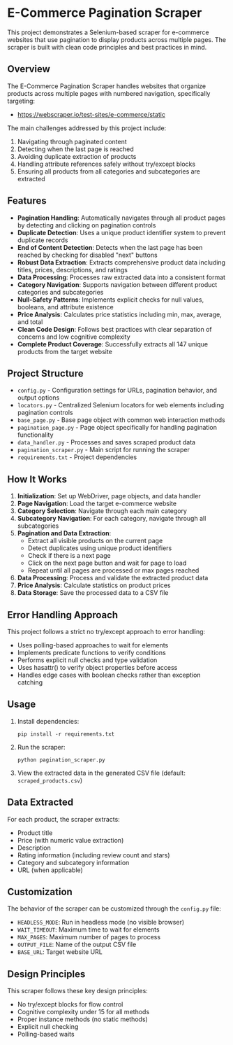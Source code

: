 # E-Commerce Pagination Scraper

This project demonstrates a Selenium-based scraper for e-commerce websites that use pagination to display products across multiple pages. The scraper is built with clean code principles and best practices in mind.

## Overview

The E-Commerce Pagination Scraper handles websites that organize products across multiple pages with numbered navigation, specifically targeting:
- https://webscraper.io/test-sites/e-commerce/static

The main challenges addressed by this project include:
1. Navigating through paginated content
2. Detecting when the last page is reached
3. Avoiding duplicate extraction of products
4. Handling attribute references safely without try/except blocks
5. Ensuring all products from all categories and subcategories are extracted

## Features

- **Pagination Handling**: Automatically navigates through all product pages by detecting and clicking on pagination controls
- **Duplicate Detection**: Uses a unique product identifier system to prevent duplicate records
- **End of Content Detection**: Detects when the last page has been reached by checking for disabled "next" buttons
- **Robust Data Extraction**: Extracts comprehensive product data including titles, prices, descriptions, and ratings
- **Data Processing**: Processes raw extracted data into a consistent format
- **Category Navigation**: Supports navigation between different product categories and subcategories
- **Null-Safety Patterns**: Implements explicit checks for null values, booleans, and attribute existence
- **Price Analysis**: Calculates price statistics including min, max, average, and total
- **Clean Code Design**: Follows best practices with clear separation of concerns and low cognitive complexity
- **Complete Product Coverage**: Successfully extracts all 147 unique products from the target website

## Project Structure

- `config.py` - Configuration settings for URLs, pagination behavior, and output options
- `locators.py` - Centralized Selenium locators for web elements including pagination controls
- `base_page.py` - Base page object with common web interaction methods
- `pagination_page.py` - Page object specifically for handling pagination functionality
- `data_handler.py` - Processes and saves scraped product data
- `pagination_scraper.py` - Main script for running the scraper
- `requirements.txt` - Project dependencies

## How It Works

1. **Initialization**: Set up WebDriver, page objects, and data handler
2. **Page Navigation**: Load the target e-commerce website
3. **Category Selection**: Navigate through each main category
4. **Subcategory Navigation**: For each category, navigate through all subcategories
5. **Pagination and Data Extraction**:
   - Extract all visible products on the current page
   - Detect duplicates using unique product identifiers
   - Check if there is a next page
   - Click on the next page button and wait for page to load
   - Repeat until all pages are processed or max pages reached
6. **Data Processing**: Process and validate the extracted product data
7. **Price Analysis**: Calculate statistics on product prices
8. **Data Storage**: Save the processed data to a CSV file

## Error Handling Approach

This project follows a strict no try/except approach to error handling:
- Uses polling-based approaches to wait for elements
- Implements predicate functions to verify conditions
- Performs explicit null checks and type validation
- Uses hasattr() to verify object properties before access
- Handles edge cases with boolean checks rather than exception catching

## Usage

1. Install dependencies:
   ```
   pip install -r requirements.txt
   ```

2. Run the scraper:
   ```
   python pagination_scraper.py
   ```

3. View the extracted data in the generated CSV file (default: `scraped_products.csv`)

## Data Extracted

For each product, the scraper extracts:
- Product title
- Price (with numeric value extraction)
- Description
- Rating information (including review count and stars)
- Category and subcategory information
- URL (when applicable)

## Customization

The behavior of the scraper can be customized through the `config.py` file:
- `HEADLESS_MODE`: Run in headless mode (no visible browser)
- `WAIT_TIMEOUT`: Maximum time to wait for elements
- `MAX_PAGES`: Maximum number of pages to process
- `OUTPUT_FILE`: Name of the output CSV file
- `BASE_URL`: Target website URL

## Design Principles

This scraper follows these key design principles:
- No try/except blocks for flow control
- Cognitive complexity under 15 for all methods
- Proper instance methods (no static methods)
- Explicit null checking
- Polling-based waits
